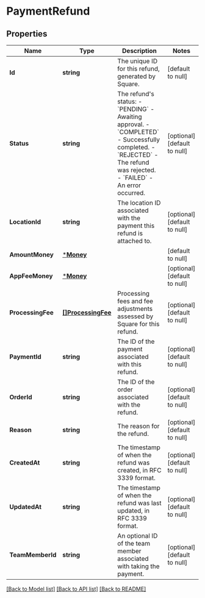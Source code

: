 # PaymentRefund

## Properties
Name | Type | Description | Notes
------------ | ------------- | ------------- | -------------
**Id** | **string** | The unique ID for this refund, generated by Square. | [default to null]
**Status** | **string** | The refund&#x27;s status: - &#x60;PENDING&#x60; - Awaiting approval. - &#x60;COMPLETED&#x60; - Successfully completed. - &#x60;REJECTED&#x60; - The refund was rejected. - &#x60;FAILED&#x60; - An error occurred. | [optional] [default to null]
**LocationId** | **string** | The location ID associated with the payment this refund is attached to. | [optional] [default to null]
**AmountMoney** | [***Money**](Money.md) |  | [default to null]
**AppFeeMoney** | [***Money**](Money.md) |  | [optional] [default to null]
**ProcessingFee** | [**[]ProcessingFee**](ProcessingFee.md) | Processing fees and fee adjustments assessed by Square for this refund. | [optional] [default to null]
**PaymentId** | **string** | The ID of the payment associated with this refund. | [optional] [default to null]
**OrderId** | **string** | The ID of the order associated with the refund. | [optional] [default to null]
**Reason** | **string** | The reason for the refund. | [optional] [default to null]
**CreatedAt** | **string** | The timestamp of when the refund was created, in RFC 3339 format. | [optional] [default to null]
**UpdatedAt** | **string** | The timestamp of when the refund was last updated, in RFC 3339 format. | [optional] [default to null]
**TeamMemberId** | **string** | An optional ID of the team member associated with taking the payment. | [optional] [default to null]

[[Back to Model list]](../README.md#documentation-for-models) [[Back to API list]](../README.md#documentation-for-api-endpoints) [[Back to README]](../README.md)

